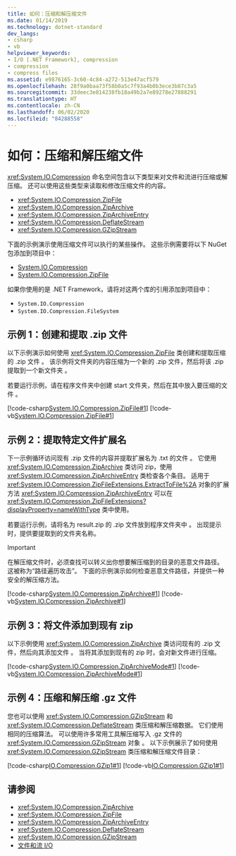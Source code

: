 ```yaml
---
title: 如何：压缩和解压缩文件
ms.date: 01/14/2019
ms.technology: dotnet-standard
dev_langs:
- csharp
- vb
helpviewer_keywords:
- I/O [.NET Framework], compression
- compression
- compress files
ms.assetid: e9876165-3c60-4c84-a272-513e47acf579
ms.openlocfilehash: 28f9a0baa73f58b0a5c7f93a4b0b3ece3b87c3a5
ms.sourcegitcommit: 33deec3e814238fb18a49b2a7e89278e27888291
ms.translationtype: HT
ms.contentlocale: zh-CN
ms.lasthandoff: 06/02/2020
ms.locfileid: "84288558"
---
```

# <a name="how-to-compress-and-extract-files"></a>如何：压缩和解压缩文件

<xref:System.IO.Compression> 命名空间包含以下类型来对文件和流进行压缩或解压缩。 还可以使用这些类型来读取和修改压缩文件的内容。

- <xref:System.IO.Compression.ZipFile>
- <xref:System.IO.Compression.ZipArchive>
- <xref:System.IO.Compression.ZipArchiveEntry>
- <xref:System.IO.Compression.DeflateStream>
- <xref:System.IO.Compression.GZipStream>

下面的示例演示使用压缩文件可以执行的某些操作。 这些示例需要将以下 NuGet 包添加到项目中：

- [System.IO.Compression](https://www.nuget.org/packages/System.IO.Compression)
- [System.IO.Compression.ZipFile](https://www.nuget.org/packages/System.IO.Compression.ZipFile)

如果你使用的是 .NET Framework，请将对这两个库的引用添加到项目中：

- `System.IO.Compression`
- `System.IO.Compression.FileSystem`

## <a name="example-1-create-and-extract-a-zip-file"></a>示例 1：创建和提取 .zip 文件

以下示例演示如何使用 <xref:System.IO.Compression.ZipFile> 类创建和提取压缩的 .zip 文件  。 该示例将文件夹的内容压缩为一个新的 .zip 文件，然后将该 .zip 提取到一个新文件夹  。

若要运行示例，请在程序文件夹中创建 start 文件夹，然后在其中放入要压缩的文件  。

[!code-csharp[System.IO.Compression.ZipFile#1](../../../samples/snippets/csharp/VS_Snippets_CLR_System/system.io.compression.zipfile/cs/program1.cs#1)]
[!code-vb[System.IO.Compression.ZipFile#1](../../../samples/snippets/visualbasic/VS_Snippets_CLR_System/system.io.compression.zipfile/vb/program1.vb#1)]

## <a name="example-2-extract-specific-file-extensions"></a>示例 2：提取特定文件扩展名

下一示例循环访问现有 .zip 文件的内容并提取扩展名为 .txt 的文件   。 它使用 <xref:System.IO.Compression.ZipArchive> 类访问 zip，使用 <xref:System.IO.Compression.ZipArchiveEntry> 类检查各个条目。 适用于 <xref:System.IO.Compression.ZipFileExtensions.ExtractToFile%2A> 对象的扩展方法 <xref:System.IO.Compression.ZipArchiveEntry> 可以在 <xref:System.IO.Compression.ZipFileExtensions?displayProperty=nameWithType> 类中使用。

若要运行示例，请将名为 result.zip 的 .zip 文件放到程序文件夹中   。 出现提示时，提供要提取到的文件夹名称。

> [!IMPORTANT]
> 在解压缩文件时，必须查找可以转义出你想要解压缩到的目录的恶意文件路径。 这被称为“路径遍历攻击”。 下面的示例演示如何检查恶意文件路径，并提供一种安全的解压缩方法。

[!code-csharp[System.IO.Compression.ZipArchive#1](../../../samples/snippets/csharp/VS_Snippets_CLR_System/system.io.compression.ziparchive/cs/program1.cs#1)]
[!code-vb[System.IO.Compression.ZipArchive#1](../../../samples/snippets/visualbasic/VS_Snippets_CLR_System/system.io.compression.ziparchive/vb/program1.vb#1)]

## <a name="example-3-add-a-file-to-an-existing-zip"></a>示例 3：将文件添加到现有 zip

以下示例使用 <xref:System.IO.Compression.ZipArchive> 类访问现有的 .zip 文件，然后向其添加文件  。 当将其添加到现有的 zip 时，会对新文件进行压缩。

[!code-csharp[System.IO.Compression.ZipArchiveMode#1](../../../samples/snippets/csharp/VS_Snippets_CLR_System/system.io.compression.ziparchivemode/cs/program1.cs#1)]
[!code-vb[System.IO.Compression.ZipArchiveMode#1](../../../samples/snippets/visualbasic/VS_Snippets_CLR_System/system.io.compression.ziparchivemode/vb/program1.vb#1)]

## <a name="example-4-compress-and-decompress-gz-files"></a>示例 4：压缩和解压缩 .gz 文件

您也可以使用 <xref:System.IO.Compression.GZipStream> 和 <xref:System.IO.Compression.DeflateStream> 类压缩和解压缩数据。 它们使用相同的压缩算法。 可以使用许多常用工具解压缩写入 .gz 文件的 <xref:System.IO.Compression.GZipStream> 对象  。 以下示例展示了如何使用 <xref:System.IO.Compression.GZipStream> 类压缩和解压缩文件目录：

[!code-csharp[IO.Compression.GZip1#1](../../../samples/snippets/csharp/VS_Snippets_CLR/IO.Compression.GZip1/CS/gziptest.cs#1)]
[!code-vb[IO.Compression.GZip1#1](../../../samples/snippets/visualbasic/VS_Snippets_CLR/IO.Compression.GZip1/VB/gziptest.vb#1)]

## <a name="see-also"></a>请参阅

- <xref:System.IO.Compression.ZipArchive>  
- <xref:System.IO.Compression.ZipFile>  
- <xref:System.IO.Compression.ZipArchiveEntry>  
- <xref:System.IO.Compression.DeflateStream>  
- <xref:System.IO.Compression.GZipStream>  
- [文件和流 I/O](index.md)
